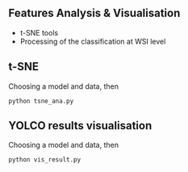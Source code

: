 ## Features Analysis & Visualisation
- t-SNE tools
- Processing of the classification at WSI level

## t-SNE
Choosing a model and data, then
```
python tsne_ana.py
```

## YOLCO results visualisation
Choosing a model and data, then
```
python vis_result.py
```
